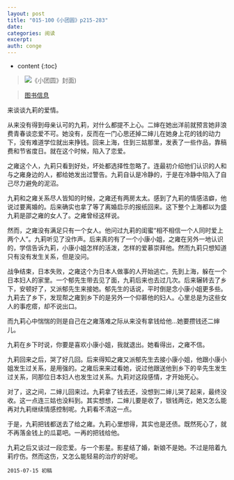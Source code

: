 ```yaml
---
layout: post
title: "015-100《小团圆》p215-283"
date:
categories: 阅读
excerpt:
auth: conge
---
```

* content
{:toc}

> ![《小团圆》封面](/assets/images/阅读/118382-ba9f160f6c7f9d21.jpg))﻿

> [图书信息](http://book.douban.com/subject/3616310/)﻿

来谈谈九莉的爱情。

从来没有得到母亲认可的九莉，对什么都提不上心。二婶在她出洋前就预言她非浪费青春谈恋爱不可。她没有，反而在一门心思还掉二婶儿在她身上花的钱的动力下，没有难道学位就出来挣钱。回来上海，住到三姑那里，发表了一些作品，靠稿费和节省度日。就在这个时候，陷入了恋爱。

之雍这个人，九莉只看到好处，坏处都选择性忽略了。连最初介绍他们认识的人和与之雍身边的人，都给她发出过警告。九莉自认是冷静的，于是在冷静中陷入了自己尽力避免的泥沼。

九莉和之雍关系尽人皆知的时候，之雍还有两房太太。感到了九莉的情感洁癖，他说过要离婚的。后来确实也拿了等了离婚启示的报纸回来。这下整个上海都以为盛九莉是邵之雍的女人了。之雍曾经这样说。

然而，之雍没有满足只有一个女人。他问过九莉的闺蜜“相不相信一个人同时爱上两个人”。九莉听见了没作声。后来真的有了一个小康小姐，之雍在另外一地认识的，学信告诉九莉，小康小姐怎样的活泼，怎样的爱慕崇拜他。然而九莉只想知道只有没有发生关系，但是没问。

战争结束，日本失败，之雍这个为日本人做事的人开始逃亡。先到上海，躲在一个日本妇人的家里。一个郁先生带去见了面，九莉后来也去过几次。后来辗转去了乡下，安顿好了，又派郁先生来接她。郁先生的话说，平时倒是念小康小姐更多些。九莉去了乡下，发现帮之雍到乡下的是另外一个仰慕他的妇人。心里总是为这些女人的事疙瘩，却不说出口。

而九莉心中惴惴的则是自己在之雍落难之际从来没有拿钱给他…她要攒钱还二婶儿。

九莉在乡下时说，你要是喜欢小康小姐，我就退出。她看得出，之雍不信。

九莉回来之后，哭了好几回。后来得知之雍又派郁先生去接小康小姐，他跟小康小姐发生过关系，是用强的。之雍后来来过看她，说过他跟送他到乡下的辛先生发生过关系，同那位日本妇人也发生过关系。九莉对这段感情，才开始死心。

对了，这之间，二婶儿回来过。九莉拿了钱去还，没想到二婶儿哭了起来，最终没收。这一点连三姑也没料到。其实想想，二婶儿要是收了，银钱两讫，她又怎么能再对九莉继续情感控制呢。九莉看不清这一点。

于是，九莉把钱都送去了给之雍。九莉心里想得，其实也是还债。既然死心了，就不再落金钱上的瓜葛吧。一再的把钱给他。

九莉之后又谈过一段恋爱。与一个影星。影星结了婚，新娘不是她。不过是陪着九莉疗伤。然而这伤，又怎么能轻易的治疗的好呢。

```
2015-07-15 初稿
```
